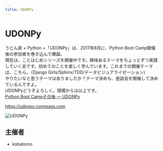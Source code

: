 ```yaml
---
title: UDONPy
---
```


# UDONPy

うどん県 × Python =「UDONPy」は、2017年8月に、Python Boot Camp開催後の参加者を巻き込んで爆誕。  
現在は、ことはじめシリーズを開催中です。興味あるテーマをちょっとずつ実践していく会です。初めてのことを楽しく学んでいます。これまでの開催テーマは、こちら。（Django
Girls/Sphinx/TDD/データビジュアライゼーション)  
やりたいなと思うテーマはありましたか？テーマ決めも、座談会を開催して決めているんですよ。  
UDONPyどうぞよろしく。現場からは以上です。  
[Python Boot Campその後 ― UDONPy](https://pyconjp.blogspot.com/2020/12/after-pycamp-udonpy.html)

https://udonpy.connpass.com  

![UDONPy](/communities/udonpy.png)

## 主催者

- kobatomo
